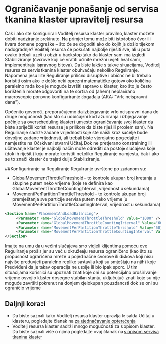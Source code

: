 <properties
   pageTitle="Ograničavanje u upravitelju resursa za servis tkanina klaster | Microsoft Azure"
   description="Saznajte kako konfigurirati Reguliranje navedene po tkanina klaster resursa Upravitelj servisa."
   services="service-fabric"
   documentationCenter=".net"
   authors="masnider"
   manager="timlt"
   editor=""/>

<tags
   ms.service="Service-Fabric"
   ms.devlang="dotnet"
   ms.topic="article"
   ms.tgt_pltfrm="NA"
   ms.workload="NA"
   ms.date="08/19/2016"
   ms.author="masnider"/>


# <a name="throttling-the-behavior-of-the-service-fabric-cluster-resource-manager"></a>Ograničavanje ponašanje od servisa tkanina klaster upravitelj resursa
Čak i ako ste konfigurirali Voditelj resursa klaster pravilno, klaster možete dobiti nadziranje prekinuto. Na primjer tomu može biti istodobno čvor ili kvara domene pogreške – što će se dogoditi ako do kojih je došlo tijekom nadogradnje? Voditelj resursa će pokušati najbolje riješiti sve, ali u puta ovako trebali uzeti u obzir u backstop tako da klaster sam ima izgledi Stabiliziranje (čvorove koji će vratiti učinite mrežni uvjeti heal sami, implementiraju ispravnog bitova). Da biste lakše s takve situacijama, Voditelj resursa za servis tkanina klaster obuhvaćaju nekoliko Reguliranje. Napomena jesu li te Reguliranje prilično disruptive i obično ne bi trebalo koristiti osim ako je došlo neki oprezni matematičke gotovo oko količina paralelno rada koje je moguće izvršiti zapravo u klaster, kao što je često korištenih morate odgovoriti na te sortira od (ahem) neplanirano macroscopic ponovno konfiguriranje događaja (AKA: "Vrlo neispravni dana").

Općenito govoreći, preporučujemo da izbjegavanje vrlo neispravni dana do druge mogućnosti (kao što su uobičajeni kod ažuriranja i izbjegavanje počinje sa overscheduling klaster) umjesto ograničavanje svoj klaster da biste spriječili koristi resurse je prilikom da biste riješili problem sam). Na Reguliranje sadrže zadane vrijednosti koje ste naišli kroz sučelje bude dovoljne zadane vrijednosti, ali trebali biste vjerojatno pogledajte i namjestite na Očekivani stvarni Učitaj. Dok ne pretjerano constraining ili učitavanje klaster je najbolji način može odrediti da postoje slučajeva koje (dok ih riješiti) koju morate koristiti nekoliko Reguliranje na mjestu, čak i ako se to znači klaster će trajati dulje Stabiliziranje.

##<a name="configuring-the-throttles"></a>Konfiguriranje na Reguliranje
Reguliranje uvrštene po zadanom su:

-   GlobalMovementThrottleThreshold – to kontrole ukupan broj kretanja u skupine putem neko vrijeme (koje se definira kao GlobalMovementThrottleCountingInterval, vrijednost u sekundama)
-   MovementPerPartitionThrottleThreshold – to kontrole ukupan broj premještanja sve particije servisa putem neko vrijeme (u MovementPerPartitionThrottleCountingInterval, vrijednost u sekundama)

``` xml
<Section Name="PlacementAndLoadBalancing">
     <Parameter Name="GlobalMovementThrottleThreshold" Value="1000" />
     <Parameter Name="GlobalMovementThrottleCountingInterval" Value="600" />
     <Parameter Name="MovementPerPartitionThrottleThreshold" Value="50" />
     <Parameter Name="MovementPerPartitionThrottleCountingInterval" Value="600" />
</Section>
```

Imajte na umu da u većini slučajeva smo vidjeli klijentima pomoću ove Reguliranje prošla jer su već u okruženju resursa ograničeno (kao što su propusnost ograničena mreže u pojedinačne čvorove ili diskova koji nisu najviše preduvjeti paralelno replike sastavlja koji su smještaju na njih) koje Predviđeni da je takav operacija ne uspije ili bio ipak sporo.  U tim situacijama korisnici su upoznati znati koje oni su potencijalno proširivanje vrijeme osvojio klaster dosegne stabilan stanju, uključujući znati koje su nije moguće završiti pokrenut na donjem cjelokupan pouzdanosti dok se oni su ograničio vrijeme.

## <a name="next-steps"></a>Daljnji koraci
- Da biste saznali kako Voditelj resursa klaster upravlja te salda Učitaj u klasteru, pogledajte članak na [za ujednačavanje opterećenja](service-fabric-cluster-resource-manager-balancing.md)
- Voditelj resursa klaster sadrži mnogo mogućnosti za s opisom klaster. Da biste saznali više o njima pogledajte ovaj članak na [s opisom servisa tkanina klaster](service-fabric-cluster-resource-manager-cluster-description.md)

